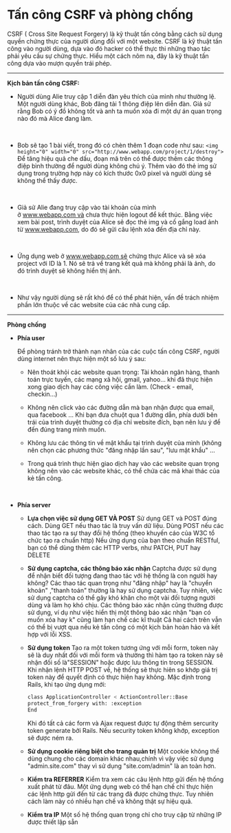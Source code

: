 # Tấn công CSRF và phòng chống

CSRF ( Cross Site Request Forgery) là kỹ thuật tấn công bằng cách sử dụng quyền chứng thực của người dùng đối với một website. CSRF là kỹ thuật tấn công vào người dùng, dựa vào đó hacker có thể thực thi những thao tác phải yêu cầu sự chứng thực. Hiểu một cách nôm na, đây là kỹ thuật tấn công dựa vào mượn quyền trái phép.

***

**Kịch bản tấn công CSRF:**

- Người dùng Alie truy cập 1 diễn đàn yêu thích của mình như thường lệ. Một người dùng khác, Bob đăng tải 1 thông điệp lên diễn đàn. Giả sử rằng Bob có ý đồ không tốt và anh ta muốn xóa đi một dự án quan trọng nào đó mà Alice đang làm.
</br>

- Bob sẽ tạo 1 bài viết, trong đó có chèn thêm 1 đoạn code như sau:
`<img height="0" width="0" src="http://www.webapp.com/project/1/destroy">`
    Để tăng hiệu quả che dấu, đoạn mã trên có thể được thêm các thông điệp bình thường để người dùng không chú ý. Thêm vào đó thẻ img sử dụng trong trường hợp này có kích thước 0x0 pixel và người dùng sẽ không thể thấy được.
</br>

- Giả sử Alie đang truy cập vào tài khoản của mình ở www.webapp.com và chưa thực hiện logout để kết thúc. Bằng việc xem bài post, trình duyệt của Alice sẽ đọc thẻ img và cố gắng load ảnh từ www.webapp.com, do đó sẽ gửi câu lệnh xóa đến địa chỉ này.
</br>

- Ứng dụng web ở www.webapp.com sẽ chứng thực Alice và sẽ xóa project với ID là 1. Nó sẽ trả về trang kết quả mà không phải là ảnh, do đó trình duyệt sẽ không hiển thị ảnh.
</br>

- Như vậy người dùng sẽ rất khó để có thể phát hiện, vấn đề trách nhiệm phần lớn thuộc về các website của các nhà cung cấp.

***

**Phòng chống**

- **Phía user**

    Để phòng tránh trở thành nạn nhân của các cuộc tấn công CSRF, người dùng internet nên thực hiện một số lưu ý sau:
  </br>

  - Nên thoát khỏi các website quan trọng: Tài khoản ngân hàng, thanh toán trực tuyến, các mạng xã hội, gmail, yahoo… khi đã thực hiện xong giao dịch hay các công việc cần làm. (Check - email, checkin…)
    </br>

  - Không nên click vào các đường dẫn mà bạn nhận được qua email, qua facebook … Khi bạn đưa chuột qua 1 đường dẫn, phía dưới bên trái của trình duyệt thường có địa chỉ website đích, bạn nên lưu ý để đến đúng trang mình muốn.
    </br>

  - Không lưu các thông tin về mật khẩu tại trình duyệt của mình (không nên chọn các phương thức "đăng nhập lần sau", "lưu mật khẩu" …
    </br>

  - Trong quá trình thực hiện giao dịch hay vào các website quan trọng không nên vào các website khác, có thể chứa các mã khai thác của kẻ tấn công.
</br>

- **Phía server**
  - **Lựa chọn việc sử dụng GET VÀ POST**
Sử dụng GET và POST đúng cách. Dùng GET nếu thao tác là truy vấn dữ liệu. Dùng POST nếu các thao tác tạo ra sự thay đổi hệ thống (theo khuyến cáo của W3C tổ chức tạo ra chuẩn http) Nếu ứng dụng của bạn theo chuẩn RESTful, bạn có thể dùng thêm các HTTP verbs, như PATCH, PUT hay DELETE
    </br>

  - **Sử dụng captcha, các thông báo xác nhận**
Captcha được sử dụng để nhận biết đối tượng đang thao tác với hệ thống là con người hay không? Các thao tác quan trọng như "đăng nhập" hay là "chuyển khoản" ,"thanh toán" thường là hay sử dụng captcha. Tuy nhiên, việc sử dụng captcha có thể gây khó khăn cho một vài đối tượng người dùng và làm họ khó chịu. Các thông báo xác nhận cũng thường được sử dụng, ví dụ như việc hiển thị một thông báo xác nhận "bạn có muốn xóa hay k" cũng làm hạn chế các kĩ thuật Cả hai cách trên vẫn có thể bị vượt qua nếu kẻ tấn công có một kịch bản hoàn hảo và kết hợp với lỗi XSS.
    </br>

  - **Sử dụng token**
Tạo ra một token tương ứng với mỗi form, token này sẽ là duy nhất đối với mỗi form và thường thì hàm tạo ra token này sẽ nhận đối số là"SESSION" hoặc được lưu thông tin trong SESSION. Khi nhận lệnh HTTP POST về, hệ thống sẽ thực hiên so khớp giá trị token này để quyết định có thực hiện hay không. Mặc định trong Rails, khi tạo ứng dụng mới:

    ```sh
    class ApplicationController < ActionController::Base
    protect_from_forgery with: :exception
    End
    ```

    Khi đó tất cả các form và Ajax request được tự động thêm sercurity token generate bởi Rails. Nếu security token không khớp, exception sẽ được ném ra.
    </br>

  - **Sử dụng cookie riêng biệt cho trang quản trị**
Một cookie không thể dùng chung cho các domain khác nhau,chính vì vậy việc sử dụng "admin.site.com" thay vì sử dụng "site.com/admin" là an toàn hơn.
    </br>

  - **Kiểm tra REFERRER**
Kiểm tra xem các câu lệnh http gửi đến hệ thống xuất phát từ đâu. Một ứng dụng web có thể hạn chế chỉ thực hiện các lệnh http gửi đến từ các trang đã được chứng thực. Tuy nhiên cách làm này có nhiều hạn chế và không thật sự hiệu quả.
    </br>

  - **Kiểm tra IP**
Một số hệ thống quan trọng chỉ cho truy cập từ những IP được thiết lập sẵn
